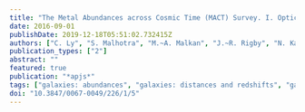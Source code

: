 ```yaml
---
title: "The Metal Abundances across Cosmic Time (MACT) Survey. I. Optical Spectroscopy in the Subaru Deep Field"
date: 2016-09-01
publishDate: 2019-12-18T05:51:02.732415Z
authors: ["C. Ly", "S. Malhotra", "M.~A. Malkan", "J.~R. Rigby", "N. Kashikawa", "M.~A. de los Reyes", "J.~E. Rhoads"]
publication_types: ["2"]
abstract: ""
featured: true
publication: "*apjs*"
tags: ["galaxies: abundances", "galaxies: distances and redshifts", "galaxies: evolution", "galaxies: ISM", "galaxies: photometry", "galaxies: star formation"]
doi: "10.3847/0067-0049/226/1/5"
---
```


